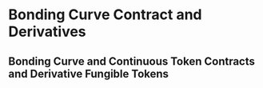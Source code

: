 # Bonding Curve Contract and Derivatives
## Bonding Curve and Continuous Token Contracts and Derivative Fungible Tokens